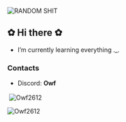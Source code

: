 ![RANDOM SHIT](https://i.imgur.com/yqeKya3.png)
## ✿ Hi there ✿
- I’m currently learning everything ._.
  
### Contacts
- Discord: **Owf**

<p>&nbsp;<img align="center" src="https://github-readme-stats.vercel.app/api?username=Owf2612&show_icons=true&locale=en&theme=radical" alt="Owf2612" /></p>
<p><img align="left" src="https://github-readme-stats.vercel.app/api/top-langs?username=Owf2612&show_icons=true&locale=en&layout=compact&theme=radical" alt="Owf2612" /></p>
